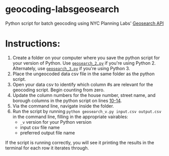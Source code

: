 # geocoding-labsgeosearch
Python script for batch geocoding using NYC Planning Labs' [Geosearch API](https://geosearch.planninglabs.nyc/)

# Instructions:
1. Create a folder on your computer where you save the python script for your version of Python. Use [`geosearch_2.py`](https://github.com/hannahkates/geocoding-labsgeosearch/blob/master/geosearch_2.py) if you're using Python 2. Alternately, use [`geosearch_3.py`](https://github.com/hannahkates/geocoding-labsgeosearch/blob/master/geosearch_3.py) if you're using Python 3.
2. Place the ungeocoded data csv file in the same folder as the python script.
3. Open your data csv to identify which column #s are relevant for the geocoding script. Begin counting from zero.
4. Update the column numbers for the house number, street name, and borough columns in the python script on lines [10-14](https://github.com/hannahkates/geocoding-labsgeosearch/blob/master/geosearch_3.py#L10).
5. Via the command line, navigate inside the folder.
6. Run the script by running `python geosearch_v.py input.csv output.csv` in the command line, filling in the appropriate vairables:
     - `_v` version for your Python version
     - input csv file name
     - preferred output file name

If the script is running correctly, you will see it printing the results in the terminal for each row it iterates through.
